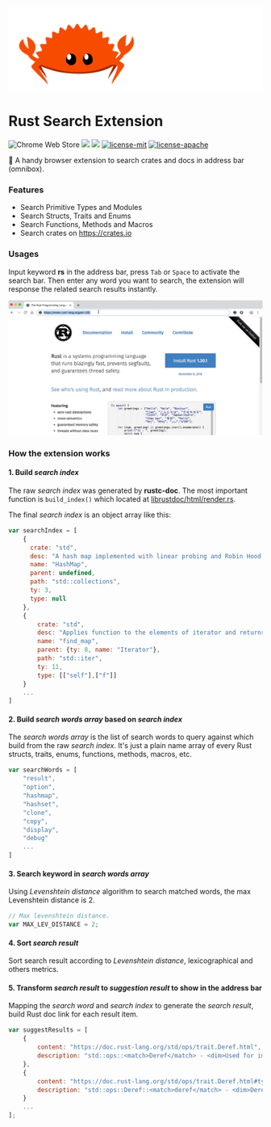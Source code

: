 
![](assets/rustacean.gif)

# Rust Search Extension

![Chrome Web Store](https://img.shields.io/chrome-web-store/v/)
![](https://img.shields.io/badge/stable-1.31.0-yellow.svg)
![](https://img.shields.io/badge/nightly-comming-%23000000.svg)
[![license-mit](https://img.shields.io/badge/license-MIT-blue.svg)](https://github.com/Folyd/rust-search-extension/blob/master/LICENSE-MIT)
[![license-apache](https://img.shields.io/badge/license-Apache-yellow.svg)](https://github.com/Folyd/rust-search-extension/blob/master/LICENSE-APACHE)

🦀 A handy browser extension to search crates and docs in address bar (omnibox).

### Features

- Search Primitive Types and Modules
- Search Structs, Traits and Enums
- Search Functions, Methods and Macros
- Search crates on https://crates.io

### Usages

Input keyword **rs** in the address bar, press `Tab` or `Space` to activate the search bar. Then enter any word 
you want to search, the extension will response the related search results instantly.

![demonstration.gif](assets/demonstration.gif)

### How the extension works

#### 1. Build *search index*

The raw *search index* was generated by **rustc-doc**. The most important function is `build_index()` which 
located at [librustdoc/html/render.rs](https://github.com/rust-lang/rust/blob/master/src/librustdoc/html/render.rs).

The final *search index* is an object array like this:

```js
var searchIndex = [
    {
      crate: "std",
      desc: "A hash map implemented with linear probing and Robin Hood bucket stealing.",
      name: "HashMap",
      parent: undefined,
      path: "std::collections",
      ty: 3,
      type: null
    },
    {
        crate: "std",
        desc: "Applies function to the elements of iterator and returns the first non-none result.",
        name: "find_map",
        parent: {ty: 8, name: "Iterator"},
        path: "std::iter",
        ty: 11,
        type: [["self"],["f"]]
    }
    ...
]
```
 
#### 2. Build *search words array* based on *search index*

The *search words array* is the list of search words to query against which build from the raw *search index*.
It's just a plain name array of every Rust structs, traits, enums, functions, methods, macros, etc.
```js
var searchWords = [
    "result", 
    "option", 
    "hashmap", 
    "hashset", 
    "clone", 
    "copy", 
    "display", 
    "debug"
    ...
]
```

#### 3. Search keyword in *search words array*

Using *Levenshtein distance* algorithm to search matched words, the max Levenshtein distance is 2.

```js
// Max levenshtein distance.
var MAX_LEV_DISTANCE = 2;
```

#### 4. Sort *search result* 

Sort search result according to *Levenshtein distance*, lexicographical and others metrics.

#### 5. Transform *search result* to *suggestion result* to show in the address bar

Mapping the *search word* and *search index* to generate the *search result*, build Rust doc link for each result item.

```js
var suggestResults = [
    {
        content: "https://doc.rust-lang.org/std/ops/trait.Deref.html",
        description: "std::ops::<match>Deref</match> - <dim>Used for immutable dereferencing operations, like `*v`.</dim>"
    },
    {
        content: "https://doc.rust-lang.org/std/ops/trait.Deref.html#tymethod.deref",
        description: "std::ops::Deref::<match>deref</match> - <dim>Dereferences the value.</dim>"
    }
    ...
];
```

